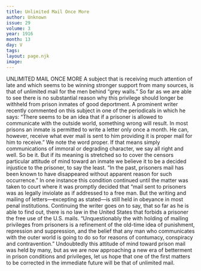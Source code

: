 ```yaml
---
title: Unlimited Mail Once More
author: Unknown
issue: 29
volume: 3
year: 1916
month: 13
day: V
tags:
layout: page.njk
image:
---
```

UNLIMITED MAIL ONCE MORE       A subject that is receiving much attention of late and which seems to be winning stronger support from many sources, is that of unlimited mail for the men behind “grey walls.”       So far as we are able to see there is no substantial reason why this privilege should longer be withheld from prison inmates of good deportment.       A prominent writer recently commented on this subject in one of the periodicals in which he says:       “There seems to be an idea that if a prisoner is allowed to communicate with the outside world, something wrong will result. In most prisons an inmate is permitted to write a letter only once a month. He can, however, receive what ever mail is sent to him providing it is proper mail for him to receive.” We note the word proper. If that means simply communications of immoral or degrading character, we say all right and well. So be it. But if its meaning is stretched so to cover the censors particular attitude of mind toward an inmate we believe it to be a decided injustice to the prisoner, to say the least.       “In the past, prisoners mail has been known to have disappeared without apparent reason for such occurrence.” In one instance this condition continued until the matter was taken to court where it was promptly decided that “mail sent to prisoners was as legally inviolate as if addressed to a free man. But the writing and mailing of letters—excepting as stated—is still held in obeyance in most penal institutions. Continuing the writer goes on to say, that so far as he is able to find out, there is no law in the United States that forbids a prisoner the free use of the U.S. mails.       “Unquestionably the with holding of mailing privileges from prisoners is a refinement of the old-time idea of punishment, repression and suppression, and the belief that any man who communicates with the outer world is going to do so for reasons of contumacy, conspiracy and contravention.” Undoubtedly this attitude of mind toward prison mail was held by many, but as we are now approaching a new era of betterment in prison conditions and privileges, let us hope that one of the first matters to be corrected in the immediate future will be that of unlimited mail. 

